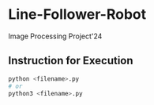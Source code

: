 # Line-Follower-Robot
Image Processing Project'24

## Instruction for Execution

```bash
python <filename>.py
# or
python3 <filename>.py
```
